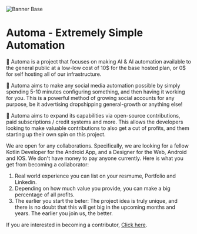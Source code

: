 
![Banner Base](https://github.com/Automa-Automations/.github/assets/122154257/b1933428-b151-4117-8549-8f357af3bf72)

# Automa - Extremely Simple Automation
🤖 Automa is a project that focuses on making AI & AI automation available to the general public at a low-low cost of 10$ for the base hosted plan, or 0$ for self hosting all of our infrastructure.

🎯 Automa aims to make any social media automation possible by simply spending 5-10 minutes configuring something, and then having it working for you. This is a powerful method of growing social accounts for any purpose, be it advertising dropshipping general-growth or anything else!

💪 Automa aims to expand its capabilities via open-source contributions, paid subscriptions / credit systems and more. This allows the developers looking to make valuable contributions to also get a cut of profits, and them starting up their own spin on this project.

We are open for any collaborations. Specifically, we are looking for a fellow Kotlin Developer for the Android App, and a Designer for the Web, Android and IOS. We don't have money to pay anyone currently. Here is what you get from becoming a collaborator: 

1. Real world experience you can list on your resmume, Portfolio and Linkedin.
2. Depending on how much value you provide, you can make a big percentage of all profits.
3. The earlier you start the beter: The project idea is truly unique, and there is no doubt that this will get big in the upcoming months and years. The earlier you join us, the better.

If you are interested in becoming a contributor, <a href="https://github.com/Automa-Automations/Contributions">Click here</a>.  
